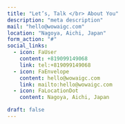 ```yaml
---
title: "Let’s, Talk </br> About You"
description: "meta description"
mail: "hello@wowaigc.com"
location: "Nagoya, Aichi, Japan"
form_action: "#"
social_links:
  - icon: FaUser
    content: +819099149068
    link: tel:+819099149068
  - icon: FaEnvelope
    content: hello@wowaigc.com
    link: mailto:hello@wowaigc.com
  - icon: FaLocationDot
    content: Nagoya, Aichi, Japan

draft: false
---
```


